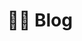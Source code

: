 ---
title: ✍🏼 Blog

aliases: ["/blog/"]

# View.
#   1 = List
#   2 = Compact
#   3 = Card
view: 2

# Optional header image (relative to `static/media/` folder).
header: 
  image: "blog-header.webp"
  caption: "Imatge adaptada de [**inspirexpressmiami**](https://pixabay.com/es/users/inspirexpressmiami-263260/) a [Pixabay](https://pixabay.com/es/)"

breadcrumbs: [""]  
---